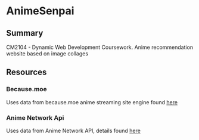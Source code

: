 # AnimeSenpai
## Summary
CM2104 - Dynamic Web Development Coursework. Anime recommendation website based on image collages 

## Resources
### Because.moe
Uses data from because.moe anime streaming site engine found [here](https://github.com/mczub/because-moe)
### Anime Network Api
Uses data from Anime Network API, details found [here](https://www.animenewsnetwork.com/encyclopedia/api.php)
